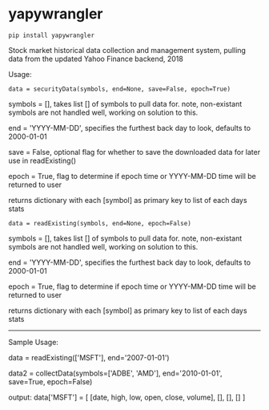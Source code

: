# yapywrangler

    pip install yapywrangler
    
    
Stock market historical data collection and management system, pulling data from the updated Yahoo Finance backend, 2018


Usage:


    data = securityData(symbols, end=None, save=False, epoch=True)

symbols = [], takes list [] of symbols to pull data for. note, non-existant symbols are not handled well, working on solution to this.
    
end = 'YYYY-MM-DD', specifies the furthest back day to look, defaults to 2000-01-01
    
save = False, optional flag for whether to save the downloaded data for later use in readExisting()
    
epoch = True, flag to determine if epoch time or YYYY-MM-DD time will be returned to user
    
returns dictionary with each [symbol] as primary key to list of each days stats


    data = readExisting(symbols, end=None, epoch=False)

symbols = [], takes list [] of symbols to pull data for. note, non-existant symbols are not handled well, working on solution to this.
    
end = 'YYYY-MM-DD', specifies the furthest back day to look, defaults to 2000-01-01
    
epoch = True, flag to determine if epoch time or YYYY-MM-DD time will be returned to user
    
returns dictionary with each [symbol] as primary key to list of each days stats

--------------------------------------------------------------------------------------------------

Sample Usage:

data = readExisting(['MSFT'], end='2007-01-01')

data2 = collectData(symbols=['ADBE', 'AMD'], end='2010-01-01', save=True, epoch=False)

output:
    data['MSFT'] = [
        [date, high, low, open, close, volume], 
        [], 
        [], 
        []
    ]
